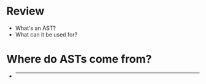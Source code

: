 # Review

- What's an AST?
- What can it be used for?


# Where do ASTs come from?

- ___

<!-- see `define-ast-codejs` example -->

